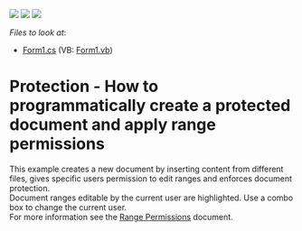 <!-- default badges list -->
![](https://img.shields.io/endpoint?url=https://codecentral.devexpress.com/api/v1/VersionRange/128611742/10.2.3%2B)
[![](https://img.shields.io/badge/Open_in_DevExpress_Support_Center-FF7200?style=flat-square&logo=DevExpress&logoColor=white)](https://supportcenter.devexpress.com/ticket/details/E3017)
[![](https://img.shields.io/badge/📖_How_to_use_DevExpress_Examples-e9f6fc?style=flat-square)](https://docs.devexpress.com/GeneralInformation/403183)
<!-- default badges end -->
<!-- default file list -->
*Files to look at*:

* [Form1.cs](./CS/ReadOnlyRangesInCodeExample/Form1.cs) (VB: [Form1.vb](./VB/ReadOnlyRangesInCodeExample/Form1.vb))
<!-- default file list end -->
# Protection - How to programmatically create a protected document and apply range permissions


<p>This example creates a new document by inserting content from different files, gives specific users permission to edit ranges and enforces document protection. <br />
Document ranges editable by the current user are highlighted. Use a combo box to change the current user. <br />
For more information see the <a href="http://help.devexpress.com/#WindowsForms/CustomDocument8580"><u>Range</u><u> Permissions</u></a> document.</p>

<br/>


